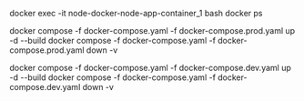 <!-- *** Docker Commands -->

docker exec -it node-docker-node-app-container_1 bash
docker ps

<!-- *** PROD -->

docker compose -f docker-compose.yaml -f docker-compose.prod.yaml up -d --build
docker compose -f docker-compose.yaml -f docker-compose.prod.yaml down -v

<!-- *** DEV -->

docker compose -f docker-compose.yaml -f docker-compose.dev.yaml up -d --build
docker compose -f docker-compose.yaml -f docker-compose.dev.yaml down -v
